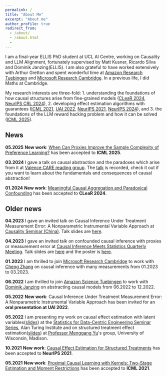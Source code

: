 ```yaml
---
permalink: /
title: "About Me"
excerpt: "About me"
author_profile: true
redirect_from:
  - /about/
  - /about.html
  -
---
```

I am a final-year ELLIS PhD student at UCL AI Centre, working on Causality and LLM Alignment, fortunately supervised by Matt Kusner, Ricardo Silva and Dominik Janzing(ELLIS). I am also grateful to have worked extensively with Arthur Gretton and spent wonderful time at [Amazon Research Tuebingen](https://www.amazon.science/locations/tubingen) and [Microsoft Research Cambridge](https://www.microsoft.com/en-us/research/lab/microsoft-research-cambridge/). In a previous life, I did Maths at Cambridge.


My research interests are three-fold: 1. understanding the foundations of how causal structures arise from fine-grained models ([CLeaR 2024](https://arxiv.org/abs/2304.11625), [NeurIPS CRL 2024](https://openreview.net/pdf?id=BP0e8RvFwd)), 2. developing effect estimation algorithms with guarantees ([ICML 2021](https://arxiv.org/abs/2105.04544), [UAI 2022](https://proceedings.mlr.press/v180/zhu22a.html), [NeurIPS 2021](https://proceedings.neurips.cc/paper/2021/hash/d02e9bdc27a894e882fa0c9055c99722-Abstract.html), [NeurIPS 2024](https://proceedings.neurips.cc/paper_files/paper/2024/hash/d10c7e24c96db4b222688efd11b02940-Abstract-Conference.html)), and 3. the foundations of the LLM reward hacking problem and how it can be solved ([ICML 2025](https://arxiv.org/abs/2412.16475)).

## News

**05.2025** **New work**: [When Can Proxies Improve the Sample Complexity of Preference Learning?](https://arxiv.org/abs/2412.16475) has been accepted to **ICML 2025**. 

**03.2024** I gave a talk on causal abstraction and the paradoxes which arise from it  at [Valence CARE reading group](https://portal.valencelabs.com/events/post/meaningful-causal-aggregation-and-paradoxical-confounding-4rMCUdq7I3Ft1nb). The [talk](https://portal.valencelabs.com/events/post/meaningful-causal-aggregation-and-paradoxical-confounding-4rMCUdq7I3Ft1nb) is recorded, check it out if you want to learn about the fundamentals and consequences of causal abstraction!

**01.2024** **New work**: [Meaningful Causal Aggregation and Paradoxical Confounding](https://arxiv.org/abs/2304.11625) has been accepted to **CLeaR 2024**. 


## Older news

**04.2023** I gave an invited talk on Causal Inference Under Treatment Measurement Error: A Nonparametric Instrumental Variable Approach  at [Causality Seminar (China)](https://sites.google.com/view/zhigao-guo/causality-seminar). Talk slides are [here](https://yuchen-zhu.github.io/files/china_causality_seminar.pdf).

**04.2023** I gave an invited talk on confounded causal inference with proxies or measurement error at [Causal Inference Meets Statistics Quarterly Meeting](https://quarter-on-causality.github.io/analysis/). Talk slides are [here](https://yuchen-zhu.github.io/files/paris-talk.pdf) and the poster is [here](https://quarter-on-causality.github.io/analysis/posters/Zhu_PMMR.pdf).

**01.2023** I am thrilled to join [Microsoft Research Cambridge](https://www.microsoft.com/en-us/research/lab/microsoft-research-cambridge/) to work with [Cheng Zhang](https://www.microsoft.com/en-us/research/people/chezha/) on causal inference with many measurements from 01.2023 to 03.2023. 

**06.2022** I am thrilled to join [Amazon Science Tuebingen](https://www.amazon.science/locations/tubingen) to work with [Dominik Janzing](https://janzing.github.io) on abstracting causal models from 06.2022 to 12.2022. 

**05.2022** **New work**: Causal Inference Under Treatment Measurement Error: A Nonparametric Instrumental Variable Approach has been invited for an **oral presentation at UAI 2022**. 

**05.2022** I am presenting my work on causal effect estimation with latent variables([slides](https://yuchen-zhu.github.io/files/S-DCE-talk.pdf)) at the [Statistics for Data-Centric Engineering Seminar Series](https://sites.google.com/view/dce-reading-group), Alan Turing Institute and on structured treatment effect estimation([slides](https://yuchen-zhu.github.io/files/SIN-uwmadison.pdf)) at [Professor Menggang Yu](https://biostat.wiscweb.wisc.edu/staff/yu-menggang/)'s group, University of Wisconsin, Madison.

**10.2021** **New work**: [Causal Effect Estimation for Structured Treatments](https://arxiv.org/abs/2106.01939) has been accepted to **NeurIPS 2021**. 

**05.2021** **New work**: [Proximal Causal Learning with Kernels: Two-Stage Estimation and Moment Restrictions](https://arxiv.org/abs/2105.04544) has been accepted to **ICML 2021**.
